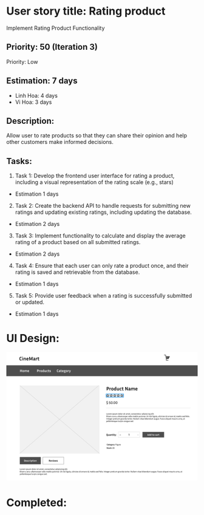 # User story title: Rating product
Implement Rating Product Functionality


## Priority: 50 (Iteration 3)
Priority: Low

## Estimation: 7 days
* Linh Hoa: 4 days 
* Vi Hoa: 3 days

## Description: 
Allow user to rate products so that they can share their opinion and help other customers make informed decisions.

## Tasks:
1. Task 1: Develop the frontend user interface for rating a product, including a visual representation of the rating scale (e.g., stars)
- Estimation 1 days

2. Task 2:  Create the backend API to handle requests for submitting new ratings and updating existing ratings, including updating the database.
- Estimation 2 days

3. Task 3:  Implement functionality to calculate and display the average rating of a product based on all submitted ratings.
- Estimation 2 days

4. Task 4: Ensure that each user can only rate a product once, and their rating is saved and retrievable from the database.
- Estimation 1 days

5. Task 5: Provide user feedback when a rating is successfully submitted or updated.
- Estimation 1 days

# UI Design:

![alt text](image-6.png)

# Completed:

